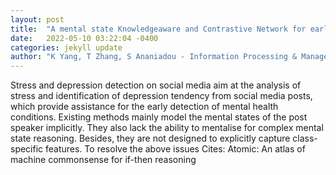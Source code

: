 ```yaml
---
layout: post
title:  "A mental state Knowledgeaware and Contrastive Network for early stress and depression detection on social media"
date:   2022-05-10 03:22:04 -0400
categories: jekyll update
author: "K Yang, T Zhang, S Ananiadou - Information Processing & Management, 2022"
---
```

Stress and depression detection on social media aim at the analysis of stress and identification of depression tendency from social media posts, which provide assistance for the early detection of mental health conditions. Existing methods mainly model the mental states of the post speaker implicitly. They also lack the ability to mentalise for complex mental state reasoning. Besides, they are not designed to explicitly capture class-specific features. To resolve the above issues Cites: Atomic: An atlas of machine commonsense for if-then reasoning